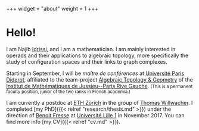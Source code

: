 +++
widget = "about"
weight = 1
+++

# Hello!

I am Najib <abbr title="My complete family name is ‘Idrissi Kaïtouni’ and it's possible to find it in some places. I prefer to use only 'Idrissi' in academic settings for simplicity and to avoid some confusions – for example, automated systems thinking that ‘Idrissi’ is my middle name and that I should be called ‘NI Kaïtouni’...).">Idrissi</abbr>, and I am a mathematician.
I am mainly interested in operads and their applications to algebraic topology, more specifically the study of configuration spaces and their links to graph complexes.

Starting in September, I will be *maître de conférences* at [Université Paris Diderot](https://www.univ-paris-diderot.fr), affiliated to the team-project [Algebraic Topology & Geometry](https://www.imj-prg.fr/tga/) of the [Institut de Mathématiques de Jussieu--Paris Rive Gauche](https://www.imj-prg.fr).
<small>(This is a permanent faculty position, junior of the two ranks in French academia.)</small>
 
I am currently a postdoc at [ETH Zürich](https://www.ethz.ch/) in the group of [Thomas Willwacher](https://people.math.ethz.ch/~wilthoma/).
I completed [my PhD]({{< relref "research/thesis.md" >}}) under the direction of [Benoit Fresse](https://math.univ-lille1.fr/~fresse) at [Université Lille 1](https://www.univ-lille.fr) in November 2017.
You can find more info [my CV]({{< relref "cv.md" >}}).
